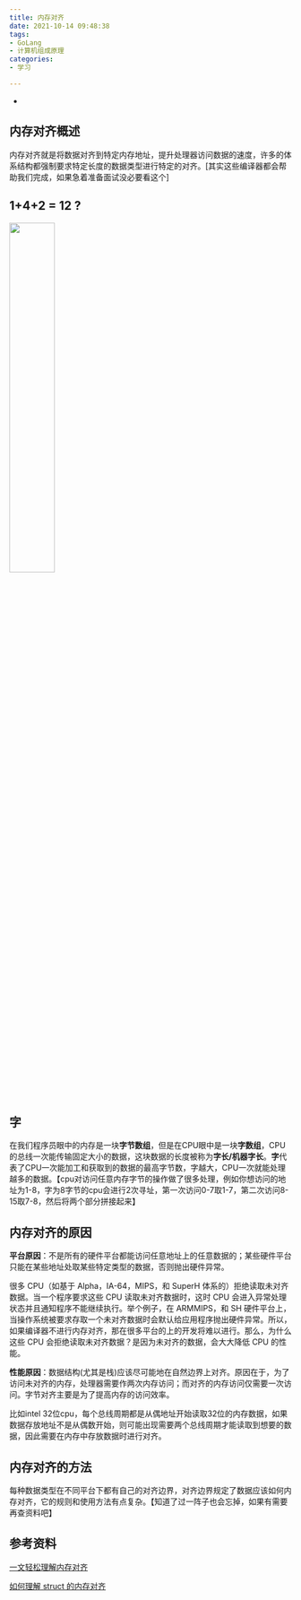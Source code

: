 ```yaml
---
title: 内存对齐
date: 2021-10-14 09:48:38
tags: 
- GoLang
- 计算机组成原理
categories:
- 学习

---
```

-
<!-- more -->

## 内存对齐概述

内存对齐就是将数据对齐到特定内存地址，提升处理器访问数据的速度，许多的体系结构都强制要求特定长度的数据类型进行特定的对齐。[其实这些编译器都会帮助我们完成，如果急着准备面试没必要看这个]

## 1+4+2 = 12 ?

<img src="/images/struct.png" width="40%"  />

## 字

在我们程序员眼中的内存是一块**字节数组**，但是在CPU眼中是一块**字数组**，CPU的总线一次能传输固定大小的数据，这块数据的长度被称为**字长/机器字长**。**字**代表了CPU一次能加工和获取到的数据的最高字节数，字越大，CPU一次就能处理越多的数据。【cpu对访问任意内存字节的操作做了很多处理，例如你想访问的地址为1-8，字为8字节的cpu会进行2次寻址，第一次访问0-7取1-7，第二次访问8-15取7-8，然后将两个部分拼接起来】

## 内存对齐的原因

**平台原因**：不是所有的硬件平台都能访问任意地址上的任意数据的；某些硬件平台只能在某些地址处取某些特定类型的数据，否则抛出硬件异常。

很多 CPU（如基于 Alpha，IA-64，MIPS，和 SuperH 体系的）拒绝读取未对齐数据。当一个程序要求这些 CPU 读取未对齐数据时，这时 CPU 会进入异常处理状态并且通知程序不能继续执行。举个例子，在 ARMMIPS，和 SH 硬件平台上，当操作系统被要求存取一个未对齐数据时会默认给应用程序抛出硬件异常。所以，如果编译器不进行内存对齐，那在很多平台的上的开发将难以进行。那么，为什么这些 CPU 会拒绝读取未对齐数据？是因为未对齐的数据，会大大降低 CPU 的性能。



**性能原因**：数据结构(尤其是栈)应该尽可能地在自然边界上对齐。原因在于，为了访问未对齐的内存，处理器需要作两次内存访问；而对齐的内存访问仅需要一次访问。字节对齐主要是为了提高内存的访问效率。

比如intel 32位cpu，每个总线周期都是从偶地址开始读取32位的内存数据，如果数据存放地址不是从偶数开始，则可能出现需要两个总线周期才能读取到想要的数据，因此需要在内存中存放数据时进行对齐。

## 内存对齐的方法

每种数据类型在不同平台下都有自己的对齐边界，对齐边界规定了数据应该如何内存对齐，它的规则和使用方法有点复杂。【知道了过一阵子也会忘掉，如果有需要再查资料吧】

## 参考资料

[一文轻松理解内存对齐](https://zhuanlan.zhihu.com/p/140063999)

[如何理解 struct 的内存对齐](https://www.zhihu.com/question/27862634/answer/208895189)

